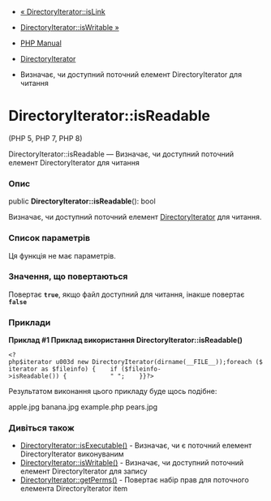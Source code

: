 - [« DirectoryIterator::isLink](directoryiterator.islink.md)
- [DirectoryIterator::isWritable »](directoryiterator.iswritable.md)

- [PHP Manual](index.md)
- [DirectoryIterator](class.directoryiterator.md)
- Визначає, чи доступний поточний елемент DirectoryIterator для читання

# DirectoryIterator::isReadable

(PHP 5, PHP 7, PHP 8)

DirectoryIterator::isReadable — Визначає, чи доступний поточний елемент
DirectoryIterator для читання

### Опис

public **DirectoryIterator::isReadable**(): bool

Визначає, чи доступний поточний елемент
[DirectoryIterator](class.directoryiterator.md) для читання.

### Список параметрів

Ця функція не має параметрів.

### Значення, що повертаються

Повертає **`true`**, якщо файл доступний для читання, інакше повертає
**`false`**

### Приклади

**Приклад #1 Приклад використання **DirectoryIterator::isReadable()****

` <?php$iterator u003d new DirectoryIterator(dirname(__FILE__));foreach ($iterator as $fileinfo) {    if ($fileinfo->isReadable()) {            "
";    }}?> `

Результатом виконання цього прикладу буде щось подібне:

apple.jpg
banana.jpg
example.php
pears.jpg

### Дивіться також

- [DirectoryIterator::isExecutable()](directoryiterator.isexecutable.md) -
Визначає, чи є поточний елемент DirectoryIterator
виконуваним
- [DirectoryIterator::isWritable()](directoryiterator.iswritable.md) -
Визначає, чи доступний поточний елемент DirectoryIterator для запису
- [DirectoryIterator::getPerms()](directoryiterator.getperms.md) -
Повертає набір прав для поточного елемента DirectoryIterator item

